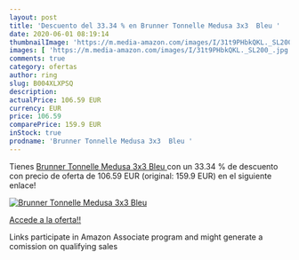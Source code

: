 ```yaml
---
layout: post
title: 'Descuento del 33.34 % en Brunner Tonnelle Medusa 3x3  Bleu '
date: 2020-06-01 08:19:14
thumbnailImage: 'https://m.media-amazon.com/images/I/31t9PHbkQKL._SL200_.jpg'
images: [ 'https://m.media-amazon.com/images/I/31t9PHbkQKL._SL200_.jpg' ]
comments: true
category: ofertas
author: ring
slug: B004XLXPSQ
description:
actualPrice: 106.59 EUR
currency: EUR
price: 106.59
comparePrice: 159.9 EUR
inStock: true
prodname: 'Brunner Tonnelle Medusa 3x3  Bleu '
---
```


Tienes [Brunner Tonnelle Medusa 3x3  Bleu ](https://www.amazon.fr/dp/B004XLXPSQ/?tag=tolees0d-21) con un 33.34 % de descuento con precio de oferta de 106.59 EUR (original: 159.9 EUR) en el siguiente enlace!

[![Brunner Tonnelle Medusa 3x3  Bleu ](https://m.media-amazon.com/images/I/31t9PHbkQKL._SL200_.jpg)](https://www.amazon.fr/dp/B004XLXPSQ/?tag=tolees0d-21)

[Accede a la oferta!!](https://www.amazon.fr/dp/B004XLXPSQ/?tag=tolees0d-21)

Links participate in Amazon Associate program and might generate a comission on qualifying sales


